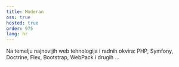 ```yaml
---
title: Moderan
oss: true
hosted: true
order: 975
lang: hr
---
```


Na temelju najnovijih web tehnologija i radnih okvira: PHP, Symfony, Doctrine, Flex, Bootstrap, WebPack i drugih …
